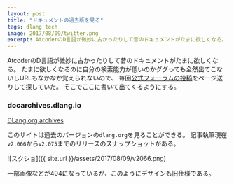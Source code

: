 ```yaml
---
layout: post
title: "ドキュメントの過去版を見る"
tags: dlang tech
image: 2017/08/09/twitter.png
excerpt: AtcoderのD言語が微妙に古かったりして昔のドキュメントがたまに欲しくなる。 たまに欲しくなるのに自分の検索能力が低いのかググっても全然出てこないしURLもなかなか覚えられないので、 毎回公式フォーラムの投稿をページ送りして探していた。 そこでここに書いて出てくるようにする。
---
```


AtcoderのD言語が微妙に古かったりして昔のドキュメントがたまに欲しくなる。
たまに欲しくなるのに自分の検索能力が低いのかググっても全然出てこないしURLもなかなか覚えられないので、
毎回[公式フォーラムの投稿](http://forum.dlang.org/post/sxxdxahqofpdnsjddnho@forum.dlang.org)をページ送りして探していた。
そこでここに書いて出てくるようにする。

### docarchives.dlang.io

[DLang.org archives](https://docarchives.dlang.io/)

このサイトは過去のバージョンの`dlang.org`を見ることができる。
記事執筆現在`v2.066`から`v2.075`までのリリースのスナップショットがある。

![スクショ]({{ site.url }}/assets/2017/08/09/v2066.png)

一部画像などが404になっているが、このようにデザインも旧仕様である。